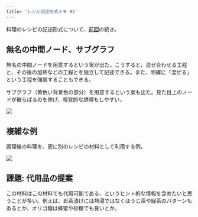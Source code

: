 ```yaml
---
title: 'レシピ記述形式メモ #2'
---
```

料理のレシピの記述形式について、[前回](https://r7kamura.com/articles/2022-05-13-mermaid-recipe-memo)の続き。

無名の中間ノード、サブグラフ
--------------

無名の中間ノードを用意するという案が出た。こうすると、混ぜ合わせる工程と、その後の加熱などの工程とを独立して記述できる。また、明確に「混ぜる」という工程を強調することもできる。

サブグラフ（黄色い背景色の部分）を用意するという案も出た。見た目上のノードが散らばるのを防げ、視覚的な誘導もしやすい。

![](https://lh4.googleusercontent.com/M70aLYRwnCW3t1hMt3VGzsGOrrE4ok98tq4L76UNUVwMPcacQpvVUDIqkbGJ4lJNFnPogXg6vGofUvy_hV-0WyqK5f_jMxGfHvE70hV3MBDtYLU2hXXZmYbgRTEEjelRC2Alhxi7PZE_IqieNA)

複雑な例
----

調理後の料理を、更に別のレシピの材料として利用する例。

![](https://lh3.googleusercontent.com/ZpuyL1g61P9g1sIOmQ-DIG75FPzDwnX_53Et8LC7JEIMcO4wPhvYYfMjJd7PH73wQfjsR0KRxm8ZbbyA03g-WuclbfGC6BqM1q4DscHQ9iv14xJViAu7UDiMkvlXVLPYB__kzGAa3aejG-50aQ)

課題: 代用品の提案
----------

この材料はこの材料でも代用可能である、というヒント的な情報を含めたいと思うことが多い。例えば、お茶漬けには熱湯ではなくほうじ茶や緑茶のパターンもあるとか、オリゴ糖は蜂蜜や砂糖でも良いとか。
